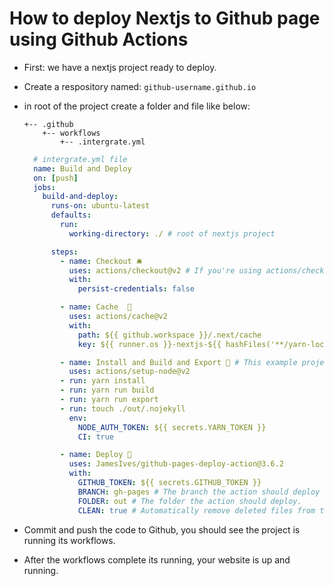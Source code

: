 # How to deploy Nextjs to Github page using Github Actions

- First: we have a nextjs project ready to deploy.
- Create a respository named: `github-username.github.io`
- in root of the project create a folder and file like below:
  ```
  +-- .github
      +-- workflows
          +-- .intergrate.yml
  ```
  ```yml
    # intergrate.yml file
    name: Build and Deploy
    on: [push]
    jobs:
      build-and-deploy:
        runs-on: ubuntu-latest
        defaults:
          run:
            working-directory: ./ # root of nextjs project

        steps:
          - name: Checkout 🛎️
            uses: actions/checkout@v2 # If you're using actions/checkout@v2 you must set persist-credentials to false in most cases for the deployment to work correctly.
            with:
              persist-credentials: false

          - name: Cache  💾
            uses: actions/cache@v2
            with:
              path: ${{ github.workspace }}/.next/cache
              key: ${{ runner.os }}-nextjs-${{ hashFiles('**/yarn-lock.json') }}

          - name: Install and Build and Export 🔧 # This example project is built using yarn and outputs the result to the 'out' folder. Replace with the commands required to build your project, or remove this step entirely if your site is pre-built.
            uses: actions/setup-node@v2
          - run: yarn install
          - run: yarn run build
          - run: yarn run export
          - run: touch ./out/.nojekyll
            env:
              NODE_AUTH_TOKEN: ${{ secrets.YARN_TOKEN }}
              CI: true

          - name: Deploy 🚀
            uses: JamesIves/github-pages-deploy-action@3.6.2
            with:
              GITHUB_TOKEN: ${{ secrets.GITHUB_TOKEN }}
              BRANCH: gh-pages # The branch the action should deploy to.
              FOLDER: out # The folder the action should deploy.
              CLEAN: true # Automatically remove deleted files from the deploy branch
  ```

- Commit and push the code to Github, you should see the project is running its workflows.
- After the workflows complete its running, your website is up and running.